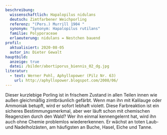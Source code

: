 ```yaml
---
beschreibung:
  wissenschaftlich: Hapalopilus nidulans
  deutsch: Zimtfarbener Weichporling
  referenz: "(Pers.) Murrill 1904 "
  synonym: "Synonym: Hapalopilus rutilans"
  familie: Polyporaceae
  erlaeuterung: nidulans = Nestchen bauend
profil:
  aktualisiert: 2020-08-05
  autor_in: Dieter Gewalt
hauptbild:
  anzeige: true
  datei: /bilder/abortiporus_biennis_02_dg.jpg
literatur:
  - text: Werner Pohl, Aphyllopower (Pilz Nr. 63)
    url: http://aphyllopower.blogspot.com/2008/06/
---
```

Dieser kurzlebige Porling ist in frischem Zustand in allen Teilen innen wie außen gleichmäßig zimtbräunlich gefärbt. Wenn man ihn mit Kalilauge oder Ammoniak betupft, wird er sofort lebhaft violett. Diese Farbreaktion ist ein sicheres Bestimmungsmerkmal, aber wer läuft schon mit chemischen Reagenzien durch den Wald? Wer ihn einmal kennengelernt hat, wird ihn auch ohne Chemie problemlos wiedererkennen. Er wächst an toten Laub- und Nadelholzästen, am häufigsten an Buche, Hasel, Eiche und Tanne.
